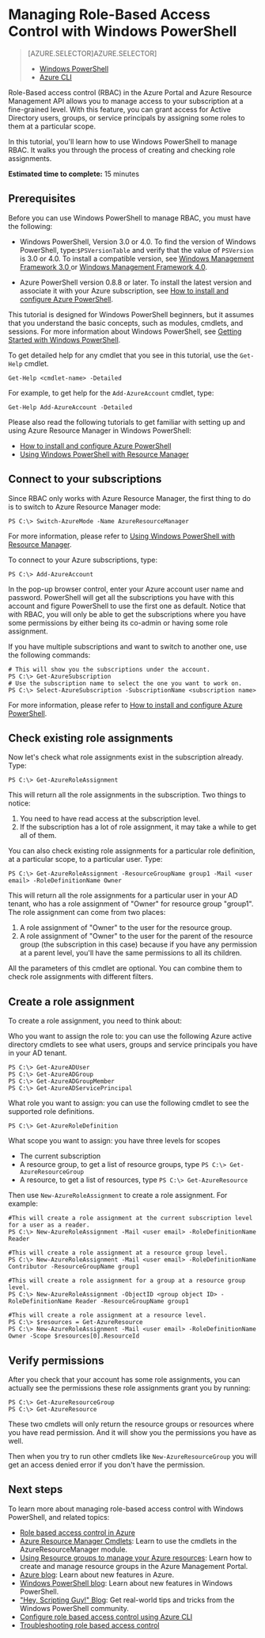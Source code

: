<properties
    pageTitle="Managing Role-Based Access Control with Windows PowerShell"
    description="Managing role-based access control with Windows PowerShell"
    services="active-directory"
    documentationCenter="na"
    authors="kgremban"
    manager="stevenpo"
    editor=""/>

<tags
    ms.service="active-directory"
    ms.workload="multiple"
    ms.tgt_pltfrm="powershell"
    ms.devlang="na"
    ms.topic="article"
    ms.date="01/25/2016"
    ms.author="kgremban"/>

# Managing Role-Based Access Control with Windows PowerShell
> [AZURE.SELECTOR]AZURE.SELECTOR]
> 
> * [Windows PowerShell](role-based-access-control-powershell.md)
> * [Azure CLI](role-based-access-control-xplat-cli.md)
> 
> 
Role-Based access control (RBAC) in the Azure Portal and Azure Resource Management API allows you to manage access to your subscription at a fine-grained level. With this feature, you can grant access for Active Directory users, groups, or service principals by assigning some roles to them at a particular scope.

In this tutorial, you'll learn how to use Windows PowerShell to manage RBAC. It walks you through the process of creating and checking role assignments.

**Estimated time to complete:** 15 minutes

## Prerequisites
Before you can use Windows PowerShell to manage RBAC, you must have the following:

* Windows PowerShell, Version 3.0 or 4.0. To find the version of Windows PowerShell, type:`$PSVersionTable` and verify that the value of `PSVersion` is 3.0 or 4.0. To install a compatible version, see [Windows Management Framework 3.0 ](http://www.microsoft.com/download/details.aspx?id=34595) or [Windows Management Framework 4.0](http://www.microsoft.com/download/details.aspx?id=40855).

* Azure PowerShell version 0.8.8 or later. To install the latest version and associate it with your Azure subscription, see [How to install and configure Azure PowerShell](../install-configure-powershell.md).


This tutorial is designed for Windows PowerShell beginners, but it assumes that you understand the basic concepts, such as modules, cmdlets, and sessions. For more information about Windows PowerShell, see [Getting Started with Windows PowerShell](http://technet.microsoft.com/library/hh857337.aspx).

To get detailed help for any cmdlet that you see in this tutorial, use the `Get-Help` cmdlet.

    Get-Help <cmdlet-name> -Detailed

For example, to get help for the `Add-AzureAccount` cmdlet, type:

    Get-Help Add-AzureAccount -Detailed

Please also read the following tutorials to get familiar with setting up and using Azure Resource Manager in Windows PowerShell:

* [How to install and configure Azure PowerShell](../install-configure-powershell.md)
* [Using Windows PowerShell with Resource Manager](../powershell-azure-resource-manager.md)

## Connect to your subscriptions
Since RBAC only works with Azure Resource Manager, the first thing to do is to switch to Azure Resource Manager mode:

    PS C:\> Switch-AzureMode -Name AzureResourceManager

For more information, please refer to [Using Windows PowerShell with Resource Manager](../powershell-azure-resource-manager.md).

To connect to your Azure subscriptions, type:

    PS C:\> Add-AzureAccount

In the pop-up browser control, enter your Azure account user name and password. PowerShell will get all the subscriptions you have with this account and figure PowerShell to use the first one as default. Notice that with RBAC, you will only be able to get the subscriptions where you have some permissions by either being its co-admin or having some role assignment.

If you have multiple subscriptions and want to switch to another one, use the following commands:

    # This will show you the subscriptions under the account.
    PS C:\> Get-AzureSubscription
    # Use the subscription name to select the one you want to work on.
    PS C:\> Select-AzureSubscription -SubscriptionName <subscription name>

For more information, please refer to [How to install and configure Azure PowerShell](../install-configure-powershell.md).

## Check existing role assignments
Now let's check what role assignments exist in the subscription already. Type:

    PS C:\> Get-AzureRoleAssignment

This will return all the role assignments in the subscription. Two things to notice:

1. You need to have read access at the subscription level.
2. If the subscription has a lot of role assignment, it may take a while to get all of them.

You can also check existing role assignments for a particular role definition, at a particular scope, to a particular user. Type:

    PS C:\> Get-AzureRoleAssignment -ResourceGroupName group1 -Mail <user email> -RoleDefinitionName Owner

This will return all the role assignments for a particular user in your AD tenant, who has a role assignment of "Owner" for resource group "group1". The role assignment can come from two places:

1. A role assignment of "Owner" to the user for the resource group.
2. A role assignment of "Owner" to the user for the parent of the resource group (the subscription in this case) because if you have any permission at a parent level, you'll have the same permissions to all its children.

All the parameters of this cmdlet are optional. You can combine them to check role assignments with different filters.

## Create a role assignment
To create a role assignment, you need to think about:

Who you want to assign the role to: you can use the following Azure active directory cmdlets to see what users, groups and service principals you have in your AD tenant.  

    PS C:\> Get-AzureADUser
    PS C:\> Get-AzureADGroup
    PS C:\> Get-AzureADGroupMember
    PS C:\> Get-AzureADServicePrincipal

What role you want to assign: you can use the following cmdlet to see the supported role definitions.

    PS C:\> Get-AzureRoleDefinition

What scope you want to assign: you have three levels for scopes

* The current subscription
* A resource group, to get a list of resource groups, type `PS C:\> Get-AzureResourceGroup`
* A resource, to get a list of resources, type `PS C:\> Get-AzureResource`

Then use `New-AzureRoleAssignment` to create a role assignment. For example:

    #This will create a role assignment at the current subscription level for a user as a reader.
    PS C:\> New-AzureRoleAssignment -Mail <user email> -RoleDefinitionName Reader

    #This will create a role assignment at a resource group level.
    PS C:\> New-AzureRoleAssignment -Mail <user email> -RoleDefinitionName Contributor -ResourceGroupName group1

    #This will create a role assignment for a group at a resource group level.
    PS C:\> New-AzureRoleAssignment -ObjectID <group object ID> -RoleDefinitionName Reader -ResourceGroupName group1

    #This will create a role assignment at a resource level.
    PS C:\> $resources = Get-AzureResource
    PS C:\> New-AzureRoleAssignment -Mail <user email> -RoleDefinitionName Owner -Scope $resources[0].ResourceId


## Verify permissions
After you check that your account has some role assignments, you can actually see the permissions these role assignments grant you by running:

    PS C:\> Get-AzureResourceGroup
    PS C:\> Get-AzureResource

These two cmdlets will only return the resource groups or resources where you have read permission. And it will show you the permissions you have as well.

Then when you try to run other cmdlets like `New-AzureResourceGroup` you will get an access denied error if you don't have the permission.

## Next steps
To learn more about managing role-based access control with Windows PowerShell, and related topics:

* [Role based access control in Azure](../role-based-access-control-configure.md)
* [Azure Resource Manager Cmdlets](http://go.microsoft.com/fwlink/?LinkID=394765clcid=0x409): Learn to use the cmdlets in the AzureResourceManager module.
* [Using Resource groups to manage your Azure resources](../azure-preview-portal-using-resource-groups.md): Learn how to create and manage resource groups in the Azure Management Portal.
* [Azure blog](http://blogs.msdn.com/windowsazure): Learn about new features in Azure.
* [Windows PowerShell blog](http://blogs.msdn.com/powershell): Learn about new features in Windows PowerShell.
* ["Hey, Scripting Guy!" Blog](http://blogs.technet.com/b/heyscriptingguy/): Get real-world tips and tricks from the Windows PowerShell community.
* [Configure role based access control using Azure CLI](role-based-access-control-xplat-cli-install.md)
* [Troubleshooting role based access control](role-based-access-control-troubleshooting.md)

